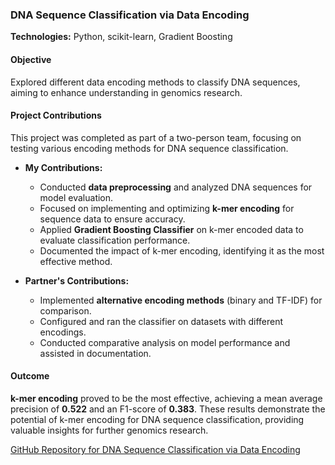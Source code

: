 ### DNA Sequence Classification via Data Encoding
**Technologies:** Python, scikit-learn, Gradient Boosting

#### Objective
Explored different data encoding methods to classify DNA sequences, aiming to enhance understanding in genomics research.

#### Project Contributions
This project was completed as part of a two-person team, focusing on testing various encoding methods for DNA sequence classification.

- **My Contributions:**
  - Conducted **data preprocessing** and analyzed DNA sequences for model evaluation.
  - Focused on implementing and optimizing **k-mer encoding** for sequence data to ensure accuracy.
  - Applied **Gradient Boosting Classifier** on k-mer encoded data to evaluate classification performance.
  - Documented the impact of k-mer encoding, identifying it as the most effective method.

- **Partner's Contributions:**
  - Implemented **alternative encoding methods** (binary and TF-IDF) for comparison.
  - Configured and ran the classifier on datasets with different encodings.
  - Conducted comparative analysis on model performance and assisted in documentation.

#### Outcome
**k-mer encoding** proved to be the most effective, achieving a mean average precision of **0.522** and an F1-score of **0.383**. These results demonstrate the potential of k-mer encoding for DNA sequence classification, providing valuable insights for further genomics research.

[GitHub Repository for DNA Sequence Classification via Data Encoding](https://github.com/mrw-soumik/DNA_Sequence_Classification_Encoding)
